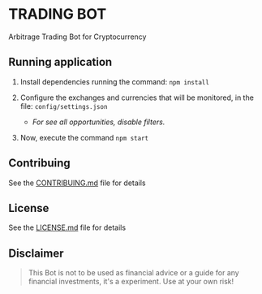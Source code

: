 # TRADING BOT

Arbitrage Trading Bot for Cryptocurrency

## Running application

1) Install dependencies running the command: `npm install`

2) Configure the exchanges and currencies that will be monitored, in the file: `config/settings.json` 

    * *For see all opportunities, disable filters.*

3) Now, execute the command `npm start`

## Contribuing
See the [CONTRIBUING.md](https://github.com/bielversallini/axelrod-tradingbot/blob/master/CONTRIBUTING.md) file for details

## License
See the [LICENSE.md](https://github.com/bielversallini/axelrod-tradingbot/blob/master/LICENSE.md) file for details

## Disclaimer
> This Bot is not to be used as financial advice or a guide for any financial investments, it's a experiment. Use at your own risk!
